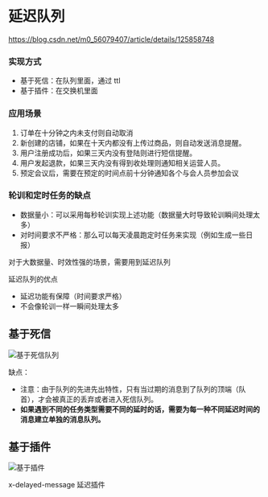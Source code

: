 # 延迟队列

https://blog.csdn.net/m0_56079407/article/details/125858748

### 实现方式

- 基于死信：在队列里面，通过 ttl
- 基于插件：在交换机里面

### 应用场景

1. 订单在十分钟之内未支付则自动取消
2. 新创建的店铺，如果在十天内都没有上传过商品，则自动发送消息提醒。
3. 用户注册成功后，如果三天内没有登陆则进行短信提醒。
4. 用户发起退款，如果三天内没有得到收处理则通知相关运营人员。
5. 预定会议后，需要在预定的时间点前十分钟通知各个与会人员参加会议

### 轮训和定时任务的缺点

- 数据量小：可以采用每秒轮训实现上述功能（数据量大时导致轮训瞬间处理太多）
- 对时间要求不严格：那么可以每天凌晨跑定时任务来实现（例如生成一些日报）

对于大数据量、时效性强的场景，需要用到延迟队列

延迟队列的优点

- 延迟功能有保障（时间要求严格）
- 不会像轮训一样一瞬间处理太多

## 基于死信

![基于死信队列](https://cdn.jsdelivr.net/gh/davidliuk/images@master/blog/928a035b6dca4d76976c0505627aed56.png)

缺点：

- 注意：由于队列的先进先出特性，只有当过期的消息到了队列的顶端（队首），才会被真正的丢弃或者进入死信队列。
- **如果遇到不同的任务类型需要不同的延时的话，需要为每一种不同延迟时间的消息建立单独的消息队列。**

## 基于插件



![基于插件](https://cdn.jsdelivr.net/gh/davidliuk/images@master/blog/e75e296161794b6eb58eeeba5d4f3d34.png)

x-delayed-message 延迟插件
